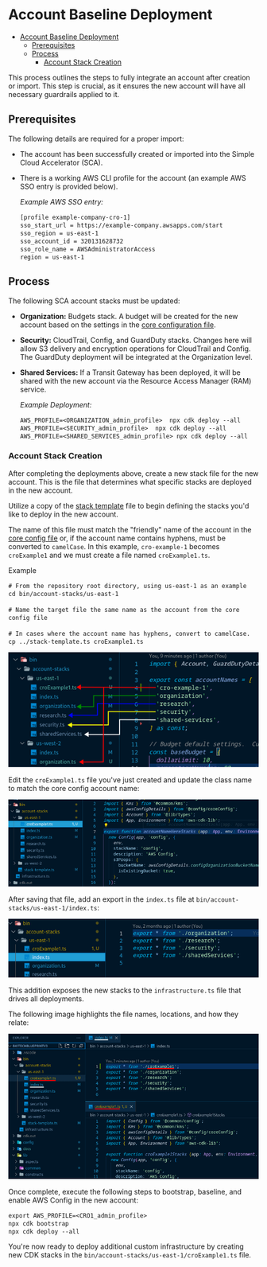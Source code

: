 # Account Baseline Deployment

- [Account Baseline Deployment](#account-baseline-deployment)
  - [Prerequisites](#prerequisites)
  - [Process](#process)
    - [Account Stack Creation](#account-stack-creation)

This process outlines the steps to fully integrate an account after creation or import. This step is crucial, as it ensures the new account will have all necessary guardrails applied to it.

## Prerequisites

The following details are required for a proper import:

- The account has been successfully created or imported into the Simple Cloud Accelerator (SCA).
- There is a working AWS CLI profile for the account (an example AWS SSO entry is provided below).

  _Example AWS SSO entry:_

  ```text
  [profile example-company-cro-1]
  sso_start_url = https://example-company.awsapps.com/start
  sso_region = us-east-1
  sso_account_id = 320131628732
  sso_role_name = AWSAdministratorAccess
  region = us-east-1
  ```

## Process

The following SCA account stacks must be updated:

- **Organization:** Budgets stack. A budget will be created for the new account based on the settings in the [core configuration file](../../../config/coreConfig.ts).
- **Security:** CloudTrail, Config, and GuardDuty stacks. Changes here will allow S3 delivery and encryption operations for CloudTrail and Config. The GuardDuty deployment will be integrated at the Organization level.
- **Shared Services:** If a Transit Gateway has been deployed, it will be shared with the new account via the Resource Access Manager (RAM) service.

  _Example Deployment:_

  ```shell
  AWS_PROFILE=<ORGANIZATION_admin_profile>  npx cdk deploy --all
  AWS_PROFILE=<SECURITY_admin_profile>  npx cdk deploy --all
  AWS_PROFILE=<SHARED_SERVICES_admin_profile> npx cdk deploy --all
  ```

### Account Stack Creation

After completing the deployments above, create a new stack file for the new account. This is the file that determines what specific stacks are deployed in the new account.

Utilize a copy of the [stack template](../../../bin/account-stacks/stack-template.ts) file to begin defining the stacks you'd like to deploy in the new account.

The name of this file must match the "friendly" name of the account in the [core config file](../../../config/coreConfig.ts) or, if the account name contains hyphens, must be converted to `camelCase`. In this example, `cro-example-1` becomes `croExample1` and we must create a file named `croExample1.ts`.

Example

  ```shell
  # From the repository root directory, using us-east-1 as an example
  cd bin/account-stacks/us-east-1

  # Name the target file the same name as the account from the core config file

  # In cases where the account name has hyphens, convert to camelCase.
  cp ../stack-template.ts croExample1.ts
  ```

![accounts-config-to-file-name-mapping](images/accounts-config-to-file-name-mapping.png)

Edit the `croExample1.ts` file you've just created and update the class name to match the core config account name:

![accounts-name-stack-function](images/accounts-name-stack-function.gif)

After saving that file, add an export in the `index.ts` file at `bin/account-stacks/us-east-1/index.ts`:

![accounts-barrel-export](images/accounts-barrel-export.gif)

This addition exposes the new stacks to the `infrastructure.ts` file that drives all deployments.

The following image highlights the file names, locations, and how they relate:

![account-region-addition](images/account-region-addition.png)

Once complete, execute the following steps to bootstrap, baseline, and enable AWS Config in the new account:

```shell
export AWS_PROFILE=<CRO1_admin_profile>
npx cdk bootstrap
npx cdk deploy --all
```

You're now ready to deploy additional custom infrastructure by creating new CDK stacks in the `bin/account-stacks/us-east-1/croExample1.ts` file.
